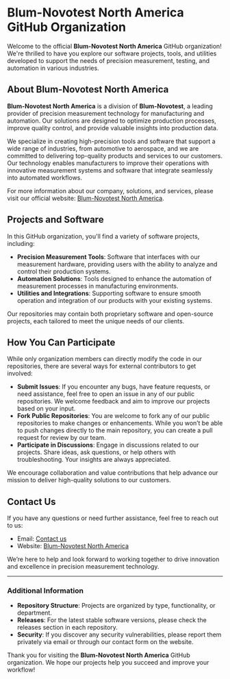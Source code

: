 # Blum-Novotest North America GitHub Organization

Welcome to the official **Blum-Novotest North America** GitHub organization! We're thrilled to have you explore our software projects, tools, and utilities developed to support the needs of precision measurement, testing, and automation in various industries.

## About Blum-Novotest North America

**Blum-Novotest North America** is a division of **Blum-Novotest**, a leading provider of precision measurement technology for manufacturing and automation. Our solutions are designed to optimize production processes, improve quality control, and provide valuable insights into production data.

We specialize in creating high-precision tools and software that support a wide range of industries, from automotive to aerospace, and we are committed to delivering top-quality products and services to our customers. Our technology enables manufacturers to improve their operations with innovative measurement systems and software that integrate seamlessly into automated workflows.

For more information about our company, solutions, and services, please visit our official website: [Blum-Novotest North America](https://www.blum-novotest.com/us/).

## Projects and Software

In this GitHub organization, you'll find a variety of software projects, including:

- **Precision Measurement Tools**: Software that interfaces with our measurement hardware, providing users with the ability to analyze and control their production systems.
- **Automation Solutions**: Tools designed to enhance the automation of measurement processes in manufacturing environments.
- **Utilities and Integrations**: Supporting software to ensure smooth operation and integration of our products with your existing systems.

Our repositories may contain both proprietary software and open-source projects, each tailored to meet the unique needs of our clients.

## How You Can Participate

While only organization members can directly modify the code in our repositories, there are several ways for external contributors to get involved:

- **Submit Issues**: If you encounter any bugs, have feature requests, or need assistance, feel free to open an issue in any of our public repositories. We welcome feedback and aim to improve our projects based on your input.
- **Fork Public Repositories**: You are welcome to fork any of our public repositories to make changes or enhancements. While you won’t be able to push changes directly to the main repository, you can create a pull request for review by our team.
- **Participate in Discussions**: Engage in discussions related to our projects. Share ideas, ask questions, or help others with troubleshooting. Your insights are always appreciated.

We encourage collaboration and value contributions that help advance our mission to deliver high-quality solutions to our customers.

## Contact Us

If you have any questions or need further assistance, feel free to reach out to us:

- Email: [Contact us](mailto:engineering@blum-novotest.com)
- Website: [Blum-Novotest North America](https://www.blum-novotest.com/us/)

We’re here to help and look forward to working together to drive innovation and excellence in precision measurement technology.

---

### Additional Information

- **Repository Structure**: Projects are organized by type, functionality, or department.
- **Releases**: For the latest stable software versions, please check the releases section in each repository.
- **Security**: If you discover any security vulnerabilities, please report them privately via email or through our contact form on the website.

Thank you for visiting the **Blum-Novotest North America** GitHub organization. We hope our projects help you succeed and improve your workflow!
